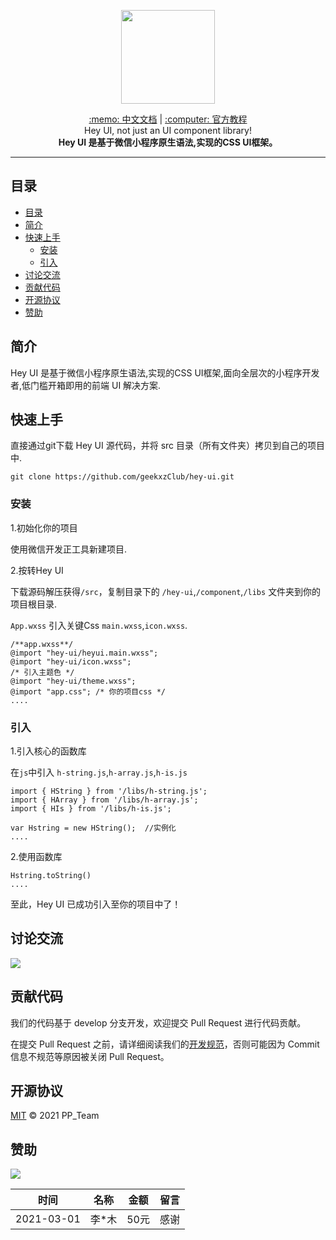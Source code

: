 <p align="center">
    <img width="150" class="QR-img" src="https://oss.geekxz.com/hey-ui-oss/logo.jpg">
</p>

<div align="center">
    <span><a target="_blank" href="http://heyui.geekxz.com/component/basic/button.html">:memo: 中文文档</a></span>
    <span>|</span>
    <span><a target="_blank" href="http://heyui.geekxz.com/component/basic/button.html">:computer: 官方教程</a></span>
</div>

<div align="center">
    <span>Hey UI, not just an UI component library!</span><br/>
    <strong>Hey UI 是基于微信小程序原生语法,实现的CSS UI框架。</strong>
</div>

---

## 目录

- [目录](#目录)
- [简介](#简介)
- [快速上手](#快速上手)
  - [安装](#安装)
  - [引入](#引入)
- [讨论交流](#讨论交流)
- [贡献代码](#贡献代码)
- [开源协议](#开源协议)
- [赞助](#赞助)


## 简介

Hey UI 是基于微信小程序原生语法,实现的CSS UI框架,面向全层次的小程序开发者,低门槛开箱即用的前端 UI 解决方案.


## 快速上手

直接通过git下载 Hey UI 源代码，并将 src 目录（所有文件夹）拷贝到自己的项目中.
```
git clone https://github.com/geekxzClub/hey-ui.git
```


### 安装

1.初始化你的项目

使用微信开发正工具新建项目.

2.按转Hey UI

下载源码解压获得`/src`，复制目录下的 `/hey-ui`,`/component`,`/libs` 文件夹到你的项目根目录.

`App.wxss` 引入关键Css `main.wxss`,`icon.wxss`.

```
/**app.wxss**/
@import "hey-ui/heyui.main.wxss";
@import "hey-ui/icon.wxss";
/* 引入主题色 */
@import "hey-ui/theme.wxss";
@import "app.css"; /* 你的项目css */
....
```
### 引入

1.引入核心的函数库

在`js`中引入 `h-string.js`,`h-array.js`,`h-is.js`
```
import { HString } from '/libs/h-string.js';
import { HArray } from '/libs/h-array.js';
import { HIs } from '/libs/h-is.js';

var Hstring = new HString();  //实例化 
....
```

2.使用函数库

```
Hstring.toString()
....

```
至此，Hey UI 已成功引入至你的项目中了！


## 讨论交流

![](http://heyui.geekxz.com/logo.png)


## 贡献代码

我们的代码基于 develop 分支开发，欢迎提交 Pull Request 进行代码贡献。

在提交 Pull Request 之前，请详细阅读我们的[开发规范](http://heyui.geekxz.com/start/contribute.html)，否则可能因为 Commit 信息不规范等原因被关闭 Pull Request。


## 开源协议

[MIT](LICENSE) © 2021  PP_Team


## 赞助

![](http://heyui.geekxz.com/logo.png)

| 时间        	| 名称          | 金额   | 留言  		|
| ------------- |:-------------:| :-----:|:-------------|
| 2021-03-01    |李*木			| 50元 	 |感谢